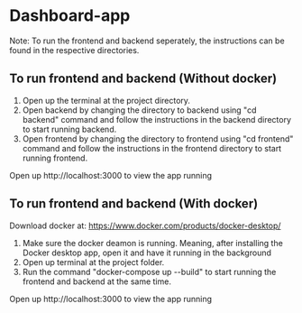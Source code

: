 # Dashboard-app
Note: To run the frontend and backend seperately, the instructions can be found in the respective directories.  
## To run frontend and backend (Without docker)
1) Open up the terminal at the project directory.  
2) Open backend by changing the directory to backend using "cd backend" command and follow the instructions in the backend directory to start running backend.  
3) Open frontend by changing the directory to frontend using "cd frontend" command and follow the instructions in the frontend directory to start running frontend.  

 
 Open up http://localhost:3000 to view the app running
 ## To run frontend and backend (With docker)
Download docker at: https://www.docker.com/products/docker-desktop/

1. Make sure the docker deamon is running. Meaning, after installing the Docker desktop app, open it and have it running in the background
2. Open up terminal at the project folder.
3. Run the command "docker-compose up --build" to start running the frontend and backend at the same time.

 
 Open up http://localhost:3000 to view the app running
 